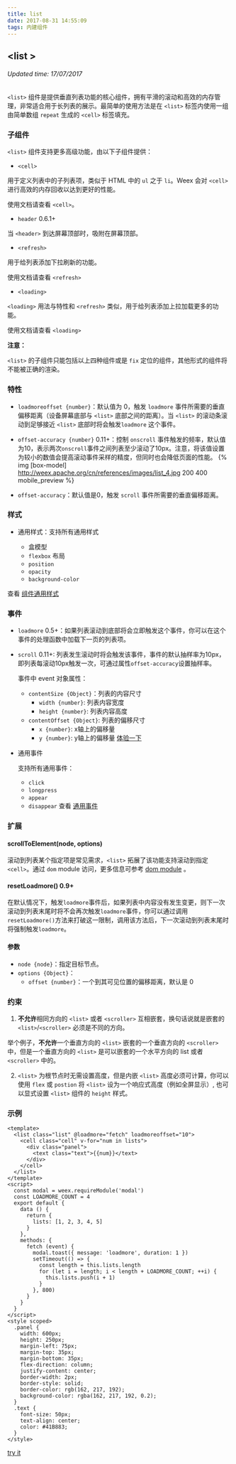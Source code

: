 ```yaml
---
title: list
date: 2017-08-31 14:55:09
tags: 内建组件
---
```


## &#60;list &#62;
###### Updated time: 17/07/2017
`<list>` 组件是提供垂直列表功能的核心组件，拥有平滑的滚动和高效的内存管理，非常适合用于长列表的展示。最简单的使用方法是在 `<list>` 标签内使用一组由简单数组 `repeat` 生成的 `<cell>` 标签填充。

### 子组件
`<list>` 组件支持更多高级功能，由以下子组件提供：

  * `<cell>`

  用于定义列表中的子列表项，类似于 HTML 中的 `ul` 之于 `li`。Weex 会对 `<cell>` 进行高效的内存回收以达到更好的性能。

  使用文档请查看 `<cell>`。

  * `header` 0.6.1+

  当 `<header>` 到达屏幕顶部时，吸附在屏幕顶部。

  * `<refresh>`

  用于给列表添加下拉刷新的功能。

  使用文档请查看 `<refresh>`

  * `<loading>`

  `<loading>` 用法与特性和 `<refresh>` 类似，用于给列表添加上拉加载更多的功能。

  使用文档请查看 `<loading>`

**注意：**

`<list>` 的子组件只能包括以上四种组件或是 `fix` 定位的组件，其他形式的组件将不能被正确的渲染。

### 特性
* `loadmoreoffset {number}`：默认值为 0，触发 `loadmore` 事件所需要的垂直偏移距离（设备屏幕底部与 `<list>` 底部之间的距离）。当 `<list>` 的滚动条滚动到足够接近 `<list>` 底部时将会触发`loadmore` 这个事件。
* `offset-accuracy {number}` 0.11+：控制 `onscroll` 事件触发的频率，默认值为10，表示两次`onscroll`事件之间列表至少滚动了10px。注意，将该值设置为较小的数值会提高滚动事件采样的精度，但同时也会降低页面的性能。
  {% img [box-model] http://weex.apache.org/cn/references/images/list_4.jpg 200 400 mobile_preview %}

* `offset-accuracy`：默认值是0，触发 `scroll` 事件所需要的垂直偏移距离。

### 样式
* 通用样式：支持所有通用样式

  * 盒模型
  * `flexbox` 布局
  * `position`
  * `opacity`
  * `background-color`

查看 [组件通用样式](/2017/08/24/Common-Style)

### 事件

* `loadmore` 0.5+：如果列表滚动到底部将会立即触发这个事件，你可以在这个事件的处理函数中加载下一页的列表项。
* `scroll` 0.11+: 列表发生滚动时将会触发该事件，事件的默认抽样率为10px，即列表每滚动10px触发一次，可通过属性`offset-accuracy`设置抽样率。

  事件中 event 对象属性：

  * `contentSize {Object}`：列表的内容尺寸
    * `width {number}`: 列表内容宽度
    * `height {number}`: 列表内容高度
  * `contentOffset {Object}`: 列表的偏移尺寸
    * `x {number}`: x轴上的偏移量
    * `y {number}`: y轴上的偏移量
  [体验一下](http://dotwe.org/bc445ede8746a31360e3607d210304c5)

* 通用事件

  支持所有通用事件：

  * `click`
  * `longpress`
  * `appear`
  * `disappear`
查看 [通用事件](/2017/09/02/commonEvent)

### 扩展
#### scrollToElement(node, options)
滚动到列表某个指定项是常见需求，`<list>` 拓展了该功能支持滚动到指定 `<cell>`。通过 `dom` module 访问，更多信息可参考 [dom module](http://weex.apache.org/cn/references/modules/dom.html) 。

#### resetLoadmore() 0.9+
在默认情况下，触发`loadmore`事件后，如果列表中内容没有发生变更，则下一次滚动到列表末尾时将不会再次触发`loadmore`事件，你可以通过调用`resetLoadmore()`方法来打破这一限制，调用该方法后，下一次滚动到列表末尾时将强制触发`loadmore`。

#### 参数
* `node {node}`：指定目标节点。
* `options {Object}`：
  * `offset {number}`：一个到其可见位置的偏移距离，默认是 0

### 约束
1. **不允许**相同方向的 `<list>` 或者 `<scroller>` 互相嵌套，换句话说就是嵌套的 `<list>`/`<scroller>` 必须是不同的方向。

  举个例子，**不允许**一个垂直方向的 `<list>` 嵌套的一个垂直方向的 `<scroller>` 中，但是一个垂直方向的 `<list>` 是可以嵌套的一个水平方向的 list 或者 `<scroller>` 中的。

2. `<list>` 为根节点时无需设置高度，但是内嵌 `<list>` 高度必须可计算，你可以使用 `flex` 或 `postion` 将 `<list>` 设为一个响应式高度（例如全屏显示）, 也可以显式设置 `<list>` 组件的 `height` 样式。

### 示例
```
<template>
  <list class="list" @loadmore="fetch" loadmoreoffset="10">
    <cell class="cell" v-for="num in lists">
      <div class="panel">
        <text class="text">{{num}}</text>
      </div>
    </cell>
  </list>
</template>
<script>
  const modal = weex.requireModule('modal')
  const LOADMORE_COUNT = 4
  export default {
    data () {
      return {
        lists: [1, 2, 3, 4, 5]
      }
    },
    methods: {
      fetch (event) {
        modal.toast({ message: 'loadmore', duration: 1 })
        setTimeout(() => {
          const length = this.lists.length
          for (let i = length; i < length + LOADMORE_COUNT; ++i) {
            this.lists.push(i + 1)
          }
        }, 800)
      }
    }
  }
</script>
<style scoped>
  .panel {
    width: 600px;
    height: 250px;
    margin-left: 75px;
    margin-top: 35px;
    margin-bottom: 35px;
    flex-direction: column;
    justify-content: center;
    border-width: 2px;
    border-style: solid;
    border-color: rgb(162, 217, 192);
    background-color: rgba(162, 217, 192, 0.2);
  }
  .text {
    font-size: 50px;
    text-align: center;
    color: #41B883;
  }
</style>
```
[try it](http://dotwe.org/vue/d31c85e7cd2dc54fa098e920a5376c38)